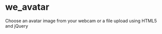we_avatar
=========

Choose an avatar image from your webcam or a file upload using HTML5 and jQuery
